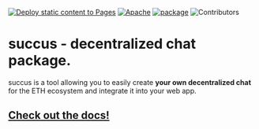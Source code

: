 [![Deploy static content to Pages](https://github.com/noctisatrae/succus/actions/workflows/pages.yml/badge.svg)](https://github.com/noctisatrae/succus/actions/workflows/pages.yml)
[![Apache](https://img.shields.io/github/license/noctisatrae/succus)](https://img.shields.io/badge/License-Apache%202.0-green)
[![package](https://img.shields.io/npm/v/succus)](https://npmjs.com/package/succus)
![Contributors](https://img.shields.io/github/contributors/noctisatrae/succus)
# succus - decentralized chat package.
succus is a tool allowing you to easily create **your own decentralized chat** for the ETH ecosystem and integrate it into your web app.

## [Check out the docs!](https://noctisatrae.github.io/succus/global.html)
